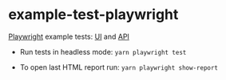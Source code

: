 # example-test-playwright
[Playwright](https://playwright.dev/) example tests: [UI](https://playwright.dev/docs/writing-tests) and [API](https://playwright.dev/docs/api-testing)

- Run tests in headless mode: `yarn playwright test`

- To open last HTML report run: `yarn playwright show-report`
